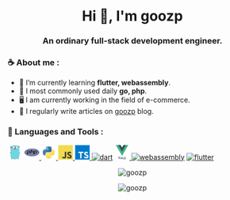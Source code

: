 <h1 align="center">Hi 👋, I'm goozp</h1>
<h3 align="center">An ordinary full-stack development engineer.</h3>


<h3 align="left">☕ About me :</h3>

- 🌱 I’m currently learning **flutter, webassembly**.
- 🧐 I most commonly used daily **go, php**.
- 🖥️ I am currently working in the field of e-commerce.
- 📝 I regularly write articles on [goozp](https://www.goozp.com/) blog.

<h3 align="left">🔧 Languages and Tools :</h3>

<p align="left"> 
<a href="https://golang.org" target="_blank" rel="noreferrer"><img src="https://raw.githubusercontent.com/devicons/devicon/master/icons/go/go-original.svg" alt="go" width="30" height="30"/></a>
<a href="https://www.php.net" target="_blank" rel="noreferrer"> <img src="https://raw.githubusercontent.com/devicons/devicon/master/icons/php/php-original.svg" alt="php" width="30" height="30"/> </a>
<a href="https://www.python.org" target="_blank" rel="noreferrer"> <img src="https://raw.githubusercontent.com/devicons/devicon/master/icons/python/python-original.svg" alt="python" width="30" height="30"/> </a>
<a href="https://developer.mozilla.org/en-US/docs/Web/JavaScript" target="_blank" rel="noreferrer"> <img src="https://raw.githubusercontent.com/devicons/devicon/master/icons/javascript/javascript-original.svg" alt="javascript" width="30" height="30"/> </a>
<a href="https://www.typescriptlang.org/" target="_blank" rel="noreferrer"> <img src="https://raw.githubusercontent.com/devicons/devicon/master/icons/typescript/typescript-original.svg" alt="typescript" width="30" height="30"/> </a> 
<a href="https://dart.dev" target="_blank" rel="noreferrer"> <img src="https://www.vectorlogo.zone/logos/dartlang/dartlang-icon.svg" alt="dart" width="30" height="30"/></a>
<a href="https://vuejs.org/" target="_blank" rel="noreferrer"> <img src="https://raw.githubusercontent.com/devicons/devicon/master/icons/vuejs/vuejs-original-wordmark.svg" alt="vuejs" width="30" height="30"/> </a>
<a href="https://webassembly.org/" target="_blank" rel="noreferrer"><img src="https://www.vectorlogo.zone/logos/webassembly/webassembly-icon.svg" alt="webassembly" width="30" height="30"/></a>
<a href="https://flutter.dev" target="_blank" rel="noreferrer"><img src="https://www.vectorlogo.zone/logos/flutterio/flutterio-icon.svg" alt="flutter" width="30" height="30"/></a>
</p>

[//]: # (<p><img align="left" src="https://github-readme-stats.vercel.app/api/top-langs?username=goozp&show_icons=true&locale=en&layout=compact&hide=jupyter%20notebook,css,html" alt="goozp" /></p>)

<p align="center">
    <img src="https://github-readme-stats.vercel.app/api?username=goozp&count_private=true&show_icons=true&locale=en" alt="goozp" />
</p>

<p align="center">
    <img src="https://github-readme-streak-stats.herokuapp.com/?user=goozp&" alt="goozp" />
</p>


